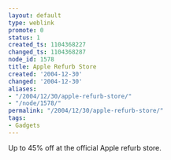 ```yaml
---
layout: default
type: weblink
promote: 0
status: 1
created_ts: 1104368227
changed_ts: 1104368287
node_id: 1578
title: Apple Refurb Store
created: '2004-12-30'
changed: '2004-12-30'
aliases:
- "/2004/12/30/apple-refurb-store/"
- "/node/1578/"
permalink: "/2004/12/30/apple-refurb-store/"
tags:
- Gadgets
---
```

Up to 45% off at the official Apple refurb store.
